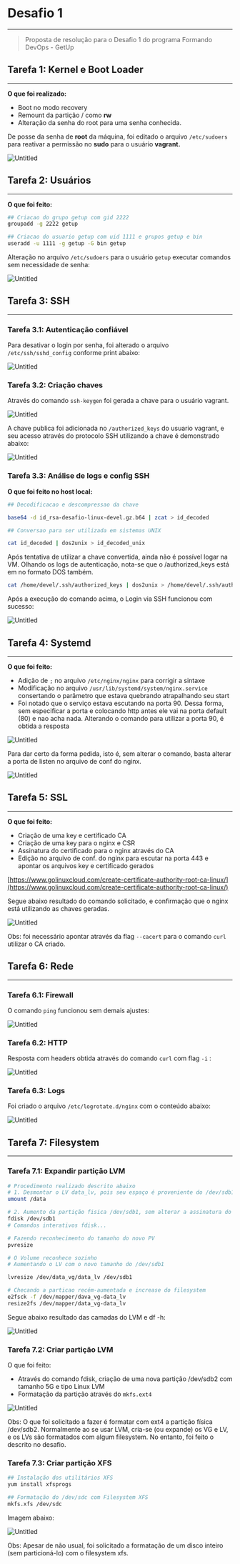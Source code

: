 # Desafio 1

---

> Proposta de resolução para o Desafio 1 do programa Formando DevOps - GetUp

## Tarefa 1: Kernel e Boot Loader

---

**O que foi realizado:** 

- Boot no modo recovery
- Remount da partição / como **rw**
- Alteração da senha do root para uma senha conhecida.

De posse da senha de **root** da máquina, foi editado o arquivo `/etc/sudoers` para reativar a permissão no **sudo** para o usuário **vagrant.**

![Untitled](imagens/Untitled.png)

## Tarefa 2: Usuários

---

**O que foi feito:**

```bash
## Criacao do grupo getup com gid 2222
groupadd -g 2222 getup

## Criacao do usuario getup com uid 1111 e grupos getup e bin
useradd -u 1111 -g getup -G bin getup
```

Alteração no arquivo `/etc/sudoers` para o usuário `getup` executar comandos sem necessidade de senha:

![Untitled](imagens/Untitled%201.png)

## Tarefa 3: SSH

---

### Tarefa 3.1: Autenticação confiável

Para desativar o login por senha, foi alterado o arquivo `/etc/ssh/sshd_config` conforme print abaixo:

![Untitled](imagens/Untitled%202.png)

### Tarefa 3.2: Criação chaves

Através do comando `ssh-keygen` foi gerada a chave para o usuário vagrant.

![Untitled](imagens/Untitled%203.png)

A chave publica foi adicionada no `/authorized_keys` do usuario vagrant, e seu acesso através do protocolo SSH utilizando a chave é demonstrado abaixo:

![Untitled](imagens/Untitled%204.png)

### Tarefa 3.3: Análise de logs e config SSH

**O que foi feito no host local:**

```bash
## Decodificacao e descompressao da chave 

base64 -d id_rsa-desafio-linux-devel.gz.b64 | zcat > id_decoded

## Conversao para ser utilizada em sistemas UNIX

cat id_decoded | dos2unix > id_decoded_unix
```

Após tentativa de utilizar a chave convertida, ainda não é possível logar na VM. Olhando os logs de autenticação, nota-se que o /authorized_keys está em no formato DOS também.

```bash
cat /home/devel/.ssh/authorized_keys | dos2unix > /home/devel/.ssh/authorized_keys
```

Após a execução do comando acima, o Login via SSH funcionou com sucesso:

![Untitled](imagens/Untitled%205.png)

## Tarefa 4: Systemd

---

**O que foi feito:**

- Adição de `;` no arquivo `/etc/nginx/nginx` para corrigir a sintaxe
- Modificação no arquivo `/usr/lib/systemd/system/nginx.service` consertando o parâmetro que estava quebrando atrapalhando seu start
- Foi notado que o serviço estava escutando na porta 90. Dessa forma, sem especificar a porta e colocando http antes ele vai na porta default (80) e nao acha nada. Alterando o comando para utilizar a porta 90, é obtida a resposta

![Untitled](imagens/Untitled%206.png)

Para dar certo da forma pedida, isto é, sem alterar o comando, basta alterar a porta de listen no arquivo de conf do nginx. 

![Untitled](imagens/Untitled%207.png)

## Tarefa 5: SSL

---

**O que foi feito:**

- Criação de uma key e certificado CA
- Criação de uma key para o nginx e CSR
- Assinatura do certificado para o nginx através do CA
- Edição no arquivo de conf. do nginx para escutar na porta 443 e apontar os arquivos key e certificado gerados

[https://www.golinuxcloud.com/create-certificate-authority-root-ca-linux/](https://www.golinuxcloud.com/create-certificate-authority-root-ca-linux/)

Segue abaixo resultado do comando solicitado, e confirmação que o nginx está utilizando as chaves geradas.

![Untitled](imagens/Untitled%208.png)

Obs: foi necessário apontar através da flag `--cacert` para o comando `curl` utilizar o CA criado.

## Tarefa 6: Rede

---

### Tarefa 6.1: Firewall

O comando `ping` funcionou sem demais ajustes:

![Untitled](imagens/Untitled%209.png)

### Tarefa 6.2: HTTP

Resposta com headers obtida através do comando `curl` com flag `-i` :

![Untitled](imagens/Untitled%2010.png)

### Tarefa 6.3: Logs

Foi criado o arquivo `/etc/logrotate.d/nginx` com o conteúdo abaixo:

![Untitled](imagens/Untitled%2011.png)

## Tarefa 7: Filesystem

---

### Tarefa 7.1: Expandir partição LVM

```bash
# Procedimento realizado descrito abaixo
# 1. Desmontar o LV data_lv, pois seu espaço é proveniente do /dev/sdb1
umount /data

# 2. Aumento da partição fisica /dev/sdb1, sem alterar a assinatura do LVM
fdisk /dev/sdb1
# Comandos interativos fdisk...

# Fazendo reconhecimento do tamanho do novo PV
pvresize

# O Volume reconhece sozinho
# Aumentando o LV com o novo tamanho do /dev/sdb1

lvresize /dev/data_vg/data_lv /dev/sdb1

# Checando a particao recém-aumentada e increase do filesystem
e2fsck -f /dev/mapper/dava_vg-data_lv
resize2fs /dev/mapper/data_vg-data_lv
```

Segue abaixo resultado das camadas do LVM e df -h:

![Untitled](imagens/Untitled%2012.png)

### Tarefa 7.2: Criar partição LVM

O que foi feito:

- Através do comando fdisk, criação de uma nova partição /dev/sdb2 com tamanho 5G e tipo Linux LVM
- Formatação da partição através do `mkfs.ext4`

![Untitled](imagens/Untitled%2013.png)

Obs: O que foi solicitado a fazer é formatar com ext4 a partição física /dev/sdb2. Normalmente ao se usar LVM, cria-se (ou expande) os VG e LV, e os LVs são formatados com algum filesystem. No entanto, foi feito o descrito no desafio.

### Tarefa 7.3: Criar partição XFS

```bash
## Instalação dos utilitários XFS
yum install xfsprogs

## Formatação do /dev/sdc com Filesystem XFS
mkfs.xfs /dev/sdc
```

Imagem abaixo:

![Untitled](imagens/Untitled%2014.png)

Obs: Apesar de não usual, foi solicitado a formatação de um disco inteiro (sem particioná-lo) com o filesystem xfs.